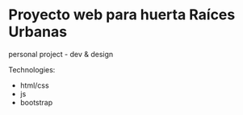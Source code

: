 # Proyecto web para huerta Raíces Urbanas
personal project - dev & design

Technologies:
* html/css 
* js
* bootstrap



